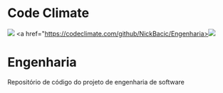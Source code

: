 # Code Climate
<a href="https://codeclimate.com/github/NickBacic/Engenharia"><img src="https://codeclimate.com/github/NickBacic/Engenharia/badges/gpa.svg" /></a> 
<a href="https://codeclimate.com/github/NickBacic/Engenharia><img src="https://codeclimate.com/github/NickBacic/Engenharia/badges/coverage.svg" /></a>

# Engenharia
Repositório de código do projeto de engenharia de software
